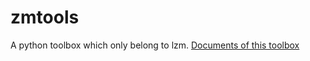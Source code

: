 # zmtools
A python toolbox which only belong to lzm.
[Documents of this toolbox](https://www.yuque.com/books/share/294d79ed-a495-44b4-92a7-eae3f87b4d4e?#《zmtools》)
